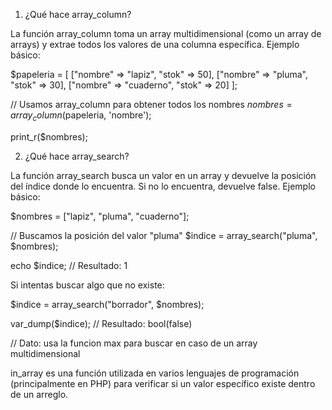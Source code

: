 1. ¿Qué hace array_column?

La función array_column toma un array multidimensional (como un array de arrays) y extrae todos los valores de una columna específica.
Ejemplo básico:

$papeleria = [
    ["nombre" => "lapiz", "stok" => 50],
    ["nombre" => "pluma", "stok" => 30],
    ["nombre" => "cuaderno", "stok" => 20]
];

// Usamos array_column para obtener todos los nombres
$nombres = array_column($papeleria, 'nombre');

print_r($nombres);





2. ¿Qué hace array_search?

La función array_search busca un valor en un array y devuelve la posición del índice donde lo encuentra. Si no lo encuentra, devuelve false.
Ejemplo básico:

$nombres = ["lapiz", "pluma", "cuaderno"];

// Buscamos la posición del valor "pluma"
$indice = array_search("pluma", $nombres);

echo $indice; // Resultado: 1

Si intentas buscar algo que no existe:

$indice = array_search("borrador", $nombres);

var_dump($indice); // Resultado: bool(false)



// Dato: usa la funcion max para buscar en caso de un array multidimensional 



in_array es una función utilizada en varios lenguajes de programación (principalmente en PHP) para verificar si un valor específico existe dentro de un arreglo.